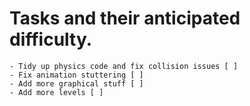 # Tasks and their anticipated difficulty.
    - Tidy up physics code and fix collision issues [ ] 
    - Fix animation stuttering [ ]
    - Add more graphical stuff [ ]
    - Add more levels [ ]